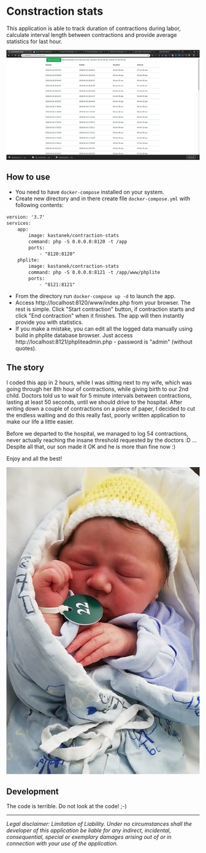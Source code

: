 # Constraction stats
This application is able to track duration of contractions during labor, calculate interval length between contractions and provide average statistics for last hour.

![alt text](https://raw.githubusercontent.com/davidkastanek/contraction-stats/master/doc/app.png)
## How to use
* You need to have `docker-compose` installed on your system.
* Create new directory and in there create file `docker-compose.yml` with following contents:
```
version: '3.7'
services:
    app:
        image: kastanek/contraction-stats
        command: php -S 0.0.0.0:8120 -t /app
        ports:
            - "8120:8120"
    phplite:
        image: kastanek/contraction-stats
        command: php -S 0.0.0.0:8121 -t /app/www/phplite
        ports:
            - "8121:8121"
```
* From the directory run `docker-compose up -d` to launch the app.
* Access http://localhost:8120/www/index.php from your browser. The rest is simple. Click "Start contraction" button, if contraction starts and click "End contraction" when it finishes. The app will then instantly provide you with statistics.
* If you make a mistake, you can edit all the logged data manually using build in phplite database browser. Just access http://localhost:8121/phpliteadmin.php - password is "admin" (without quotes).
## The story
I coded this app in 2 hours, while I was sitting next to my wife, which was going through her 8th hour of contractions, while giving birth to our 2nd child. Doctors told us to wait for 5 minute intervals between contractions, lasting at least 50 seconds, until we should drive to the hospital. After writing down a couple of contractions on a piece of paper, I decided to cut the endless waiting and do this really fast, poorly written application to make our life a little easier.

Before we departed to the hospital, we managed to log 54 contractions, never actually reaching the insane threshold requested by the doctors :D ... Despite all that, our son made it OK and he is more than fine now :)

Enjoy and all the best!

![alt text](https://raw.githubusercontent.com/davidkastanek/contraction-stats/master/doc/img.png) 

## Development

The code is terrible. Do not look at the code! ;-)

---
*Legal disclaimer: Limitation of Liability. Under no circumstances shall the developer of this application be liable for any indirect, incidental, consequential, special or exemplary damages arising out of or in connection with your use of the application.*